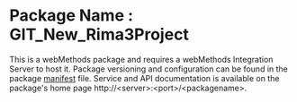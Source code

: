 # Package Name : GIT_New_Rima3Project
This is a webMethods package and requires a webMethods Integration Server to host it. Package versioning and configuration can be found in the package [manifest](./GIT_New_Rima3Project/manifest.v3) file. Service and API documentation is available on the package's home page http://&lt;server&gt;:&lt;port&gt;/&lt;packagename>.
